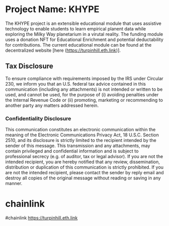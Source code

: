 # Project Name: KHYPE
The KHYPE project is an extensible educational module that uses assistive technology to enable students to learn empirical planent data while exploring the Milky Way planetarium in a virutal reality. The funding module uses a donation NFT for Educational Enrichment and potential deductability for contributions. The current educational module can be found at the decentralized website [here (https://turpinhill.eth.link)].

## Tax Disclosure
To ensure compliance with requirements imposed by the IRS under Circular 230, we inform you that an U.S. federal tax advice contained in this communication (including any attachments) is not intended or written to be used, and cannot be used, for the purpose of (i) avoiding penalties under the Internal Revenue Code or (ii) promoting, marketing or recommending to another party any matters addressed herein.

### Confidentiality Disclosure
This communication constitutes an electronic communication within the meaning of the Electronic Communications Privacy Act, 18 U.S.C. Section 2510, and its disclosure is strictly limited to the recipient intended by the sender of this message. This transmission and any attachments, may contain privileged and confidential information and is subject to professional secrecy (e.g. of auditor, tax or legal advisor). If you are not the intended recipient, you are hereby notified that any review, dissemination, distribution or duplication of this communication is strictly prohibited. If you are not the intended recipient, please contact the sender by reply email and destroy all copies of the original message without reading or saving in any manner. 

# chainlink 
#chainlink
https://turpinhill.eth.link
